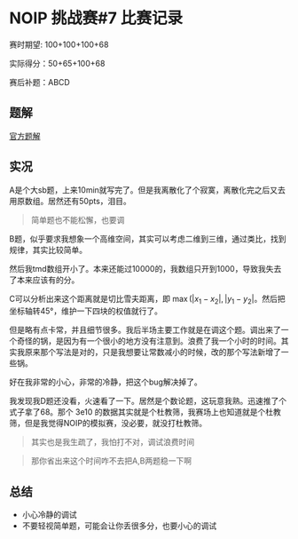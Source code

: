 # NOIP 挑战赛#7 比赛记录

赛时期望: 100+100+100+68

实际得分：50+65+100+68

赛后补题：ABCD

## 题解

[官方题解](/zhu/contests/NOIP-Cl-7-sol.pptx)

## 实况

A是个大sb题，上来10min就写完了。但是我离散化了个寂寞，离散化完之后又去用原数组。居然还有50pts，泪目。

> 简单题也不能松懈，也要调

B题，似乎要求我想象一个高维空间，其实可以考虑二维到三维，通过类比，找到规律，其实比较简单。

然后我tmd数组开小了。本来还能过10000的，我数组只开到1000，导致我失去了本来应该有的分。

C可以分析出来这个距离就是切比雪夫距离，即 $\max(|x_1-x_2|,|y_1-y_2|$。然后把坐标轴转45°，维护一下四块的权值就行了。

但是略有点卡常，并且细节很多。我后半场主要工作就是在调这个题。调出来了一个奇怪的锅，是因为有一个很小的地方没有注意到。浪费了我一个小时的时间。其实我原来那个写法是对的，只是我想要让常数减小的时候，改的那个写法新增了一些锅。

好在我非常的小心，非常的冷静，把这个bug解决掉了。

我发现我D题还没看，火速看了一下。居然是个数论题，这玩意我熟。迅速推了个式子拿了68。那个 3e10 的数据其实就是个杜教筛，我赛场上也知道就是个杜教筛，但是我觉得NOIP的模拟赛，没必要，就没打杜教筛。

> 其实也是我生疏了，我怕打不对，调试浪费时间

> 那你省出来这个时间咋不去把A,B两题稳一下啊

## 总结

- 小心冷静的调试
- 不要轻视简单题，可能会让你丢很多分，也要小心的调试